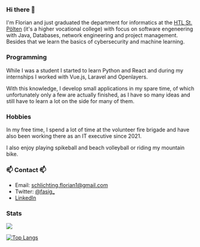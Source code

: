 ### Hi there 👋

I'm Florian and just graduated the department for informatics at the [HTL St. Pölten](https://www.htlstp.ac.at/abteilungen/informatik) (it's a higher vocational college) with focus on software engeneering with Java, Databases, network engineering and project management. Besides that we learn the basics of cybersecurity and machine learning.

### Programming
While I was a student I started to learn Python and React and during my internships I worked with Vue.js, Laravel and Openlayers.

With this knowledge, I develop small applications in my spare time, of which unfortunately only a few are actually finished, as I have so many ideas and still have to learn a lot on the side for many of them.

### Hobbies

In my free time, I spend a lot of time at the volunteer fire brigade and have also been working there as an IT executive since 2021.

I also enjoy playing spikeball and beach volleyball or riding my mountain bike.

### 📫 Contact 📫

* Email: [schlichting.florian1@gmail.com](mailto:schlichting.florian1@gmail.com)
* Twitter: [@fasig_](https://twitter.com/fasig_)
* [LinkedIn](https://www.linkedin.com/in/florian-schlichting/)

### Stats

![](https://github-readme-stats.vercel.app/api?username=strudelbeast&show_icons=true&theme=dark&hide_border=true&hide_title=true&count_private=true&hide_rank=true)

[![Top Langs](https://github-readme-stats.vercel.app/api/top-langs/?username=strudelbeast&theme=dark&hide_border=true&layout=compact)](https://github.com/anuraghazra/github-readme-stats)
